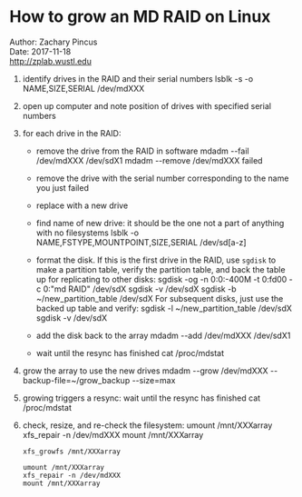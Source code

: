 # How to grow an MD RAID on Linux
Author: Zachary Pincus  
Date: 2017-11-18  
http://zplab.wustl.edu

1. identify drives in the RAID and their serial numbers
       lsblk -s -o NAME,SIZE,SERIAL /dev/mdXXX

2. open up computer and note position of drives with specified serial numbers

3. for each drive in the RAID:
    - remove the drive from the RAID in software
          mdadm --fail /dev/mdXXX /dev/sdX1
          mdadm --remove /dev/mdXXX failed
    - remove the drive with the serial number corresponding to the name you just failed
    - replace with a new drive
    - find name of new drive: it should be the one not a part of anything with no filesystems
          lsblk -o NAME,FSTYPE,MOUNTPOINT,SIZE,SERIAL /dev/sd[a-z]
    - format the disk. If this is the first drive in the RAID, use `sgdisk` to make a partition table, verify the partition table, and back the table up for replicating to other disks:
          sgdisk -og -n 0:0:-400M -t 0:fd00 -c 0:"md RAID" /dev/sdX
          sgdisk -v /dev/sdX
          sgdisk -b ~/new_partition_table /dev/sdX
      For subsequent disks, just use the backed up table and verify:
          sgdisk -l ~/new_partition_table /dev/sdX
          sgdisk -v /dev/sdX
    - add the disk back to the array
          mdadm --add /dev/mdXXX /dev/sdX1

    - wait until the resync has finished
          cat /proc/mdstat

4. grow the array to use the new drives
       mdadm --grow /dev/mdXXX --backup-file=~/grow_backup --size=max

5. growing triggers a resync: wait until the resync has finished
       cat /proc/mdstat

6. check, resize, and re-check the filesystem:
       umount /mnt/XXXarray
       xfs_repair -n /dev/mdXXX
       mount /mnt/XXXarray

       xfs_growfs /mnt/XXXarray

       umount /mnt/XXXarray
       xfs_repair -n /dev/mdXXX
       mount /mnt/XXXarray